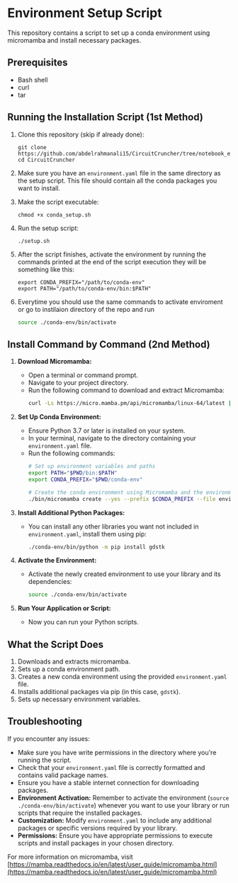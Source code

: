 # Environment Setup Script

This repository contains a script to set up a conda environment using micromamba and install necessary packages.

## Prerequisites

- Bash shell
- curl
- tar

## Running the Installation Script (1st Method)

1. Clone this repository (skip if already done):
   ```
   git clone https://github.com/abdelrahmanali15/CircuitCruncher/tree/notebook_extratesting
   cd CircuitCruncher
   ```

2. Make sure you have an `environment.yaml` file in the same directory as the setup script. This file should contain all the conda packages you want to install.

3. Make the script executable:
   ```
   chmod +x conda_setup.sh
   ```

4. Run the setup script:
   ```
   ./setup.sh
   ```

5. After the script finishes, activate the environment by running the commands printed at the end of the script execution they will be something like this:
   ```
   export CONDA_PREFIX="/path/to/conda-env"
   export PATH="/path/to/conda-env/bin:$PATH"
   ```

6. Everytime you should use the same commands to activate enviroment or go to instilaion directory of the repo and run 
    ```bash
    source ./conda-env/bin/activate
    ```


## Install Command by Command (2nd Method)

1. **Download Micromamba:**
   - Open a terminal or command prompt.
   - Navigate to your project directory.
   - Run the following command to download and extract Micromamba:
     ```bash
     curl -Ls https://micro.mamba.pm/api/micromamba/linux-64/latest | tar -xj bin/micromamba
     ```

2. **Set Up Conda Environment:**
   - Ensure Python 3.7 or later is installed on your system.
   - In your terminal, navigate to the directory containing your `environment.yaml` file.
   - Run the following commands:
     ```bash
     # Set up environment variables and paths
     export PATH="$PWD/bin:$PATH"
     export CONDA_PREFIX="$PWD/conda-env"
     
     # Create the conda environment using Micromamba and the environment.yaml file
     ./bin/micromamba create --yes --prefix $CONDA_PREFIX --file environment.yaml
     ```

3. **Install Additional Python Packages:**
   - You can install any other libraries you want not included in  `environment.yaml`, install them using pip:
     ```bash
     ./conda-env/bin/python -m pip install gdstk
     ```

4. **Activate the Environment:**
   - Activate the newly created environment to use your library and its dependencies:
     ```bash
     source ./conda-env/bin/activate
     ```

5. **Run Your Application or Script:**
   - Now you can run your Python scripts.


## What the Script Does

1. Downloads and extracts micromamba.
2. Sets up a conda environment path.
3. Creates a new conda environment using the provided `environment.yaml` file.
4. Installs additional packages via pip (in this case, `gdstk`).
5. Sets up necessary environment variables.



## Troubleshooting

If you encounter any issues:
- Make sure you have write permissions in the directory where you're running the script.
- Check that your `environment.yaml` file is correctly formatted and contains valid package names.
- Ensure you have a stable internet connection for downloading packages.
- **Environment Activation:** Remember to activate the environment (`source ./conda-env/bin/activate`) whenever you want to use your library or run scripts that require the installed packages.
- **Customization:** Modify `environment.yaml` to include any additional packages or specific versions required by your library.
- **Permissions:** Ensure you have appropriate permissions to execute scripts and install packages in your chosen directory.


For more information on micromamba, visit [https://mamba.readthedocs.io/en/latest/user_guide/micromamba.html](https://mamba.readthedocs.io/en/latest/user_guide/micromamba.html)




